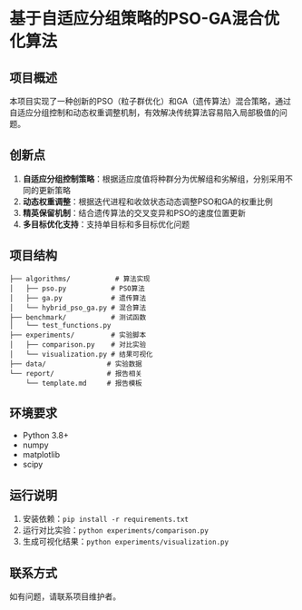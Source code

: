 # 基于自适应分组策略的PSO-GA混合优化算法

## 项目概述

本项目实现了一种创新的PSO（粒子群优化）和GA（遗传算法）混合策略，通过自适应分组控制和动态权重调整机制，有效解决传统算法容易陷入局部极值的问题。

## 创新点

1. **自适应分组控制策略**：根据适应度值将种群分为优解组和劣解组，分别采用不同的更新策略
2. **动态权重调整**：根据迭代进程和收敛状态动态调整PSO和GA的权重比例
3. **精英保留机制**：结合遗传算法的交叉变异和PSO的速度位置更新
4. **多目标优化支持**：支持单目标和多目标优化问题

## 项目结构

```
├── algorithms/           # 算法实现
│   ├── pso.py           # PSO算法
│   ├── ga.py            # 遗传算法
│   └── hybrid_pso_ga.py # 混合算法
├── benchmark/           # 测试函数
│   └── test_functions.py
├── experiments/         # 实验脚本
│   ├── comparison.py    # 对比实验
│   └── visualization.py # 结果可视化
├── data/               # 实验数据
└── report/             # 报告相关
    └── template.md     # 报告模板
```

## 环境要求

- Python 3.8+
- numpy
- matplotlib
- scipy

## 运行说明

1. 安装依赖：`pip install -r requirements.txt`
2. 运行对比实验：`python experiments/comparison.py`
3. 生成可视化结果：`python experiments/visualization.py`

## 联系方式

如有问题，请联系项目维护者。
